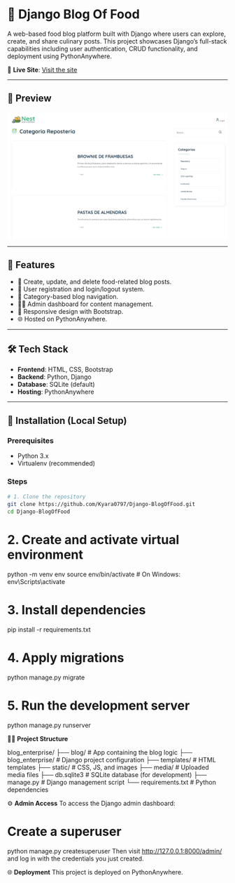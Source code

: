 # 🥗 Django Blog Of Food

A web-based food blog platform built with Django where users can explore, create, and share culinary posts. This project showcases Django’s full-stack capabilities including user authentication, CRUD functionality, and deployment using PythonAnywhere.

🔗 **Live Site**: [Visit the site](https://kyaraaves.pythonanywhere.com/)

---

## 📸 Preview

![BlogOfFood Screenshot](https://github.com/Kyara0797/Django-BlogOfFood/blob/main/media/uploads/reference_Blog_of_food.png)

---

## 📌 Features

- 📝 Create, update, and delete food-related blog posts.
- 🔐 User registration and login/logout system.
- 📂 Category-based blog navigation.
- 👩‍🍳 Admin dashboard for content management.
- 📱 Responsive design with Bootstrap.
- 🌐 Hosted on PythonAnywhere.

---

## 🛠️ Tech Stack

- **Frontend**: HTML, CSS, Bootstrap
- **Backend**: Python, Django
- **Database**: SQLite (default)
- **Hosting**: PythonAnywhere

---

## 🚀 Installation (Local Setup)

### Prerequisites

- Python 3.x
- Virtualenv (recommended)

### Steps

```bash
# 1. Clone the repository
git clone https://github.com/Kyara0797/Django-BlogOfFood.git
cd Django-BlogOfFood
```
# 2. Create and activate virtual environment
python -m venv env
source env/bin/activate        # On Windows: env\Scripts\activate

# 3. Install dependencies
pip install -r requirements.txt

# 4. Apply migrations
python manage.py migrate

# 5. Run the development server
python manage.py runserver

👩‍💻 **Project Structure**

blog_enterprise/
├── blog/                     # App containing the blog logic
├── blog_enterprise/         # Django project configuration
├── templates/               # HTML templates
├── static/                  # CSS, JS, and images
├── media/                   # Uploaded media files
├── db.sqlite3               # SQLite database (for development)
├── manage.py                # Django management script
└── requirements.txt         # Python dependencies

⚙️ **Admin Access**
To access the Django admin dashboard:

# Create a superuser
python manage.py createsuperuser
Then visit http://127.0.0.1:8000/admin/ and log in with the credentials you just created.

🌐 **Deployment**
This project is deployed on PythonAnywhere.


